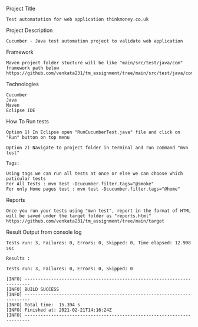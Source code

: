 
Project Title

	Test automatation for web application thinkmoney.co.uk

Project Description
	
	Cucumber - Java test automation project to validate web application
	
Framework 

	Maven project folder stucture will be like "main/src/test/java/com"
	framework path below
	https://github.com/venkata231/tm_assignment/tree/main/src/test/java/com/learning/assignment
	
Technologies

	Cucumber
	Java
	Maven
	Eclipse IDE

How To Run tests

	Option 1) In Eclipse open "RunCucumberTest.java" file and click on "Run" button on top menu
	 
	Option 2) Navigate to project folder in terminal and run command "mvn test"
	
	Tags:
	
	Using tags we can run all tests at once or else we can choose which paticular tests 
	For All Tests : mvn test -Dcucumber.filter.tags="@smoke"
	For only Home pages test : mvn test -Dcucumber.filter.tags="@home"
	
Reports

	Once you run your tests using "mvn test", report in the format of HTML will be saved under the target folder as "reports.html"
	https://github.com/venkata231/tm_assignment/tree/main/target
	
Result Output from console log

	Tests run: 3, Failures: 0, Errors: 0, Skipped: 0, Time elapsed: 12.908 sec
	
	Results :
	
	Tests run: 3, Failures: 0, Errors: 0, Skipped: 0
	
	[INFO] ------------------------------------------------------------------------
	[INFO] BUILD SUCCESS
	[INFO] ------------------------------------------------------------------------
	[INFO] Total time:  15.394 s
	[INFO] Finished at: 2021-02-21T14:16:24Z
	[INFO] ------------------------------------------------------------------------

 
